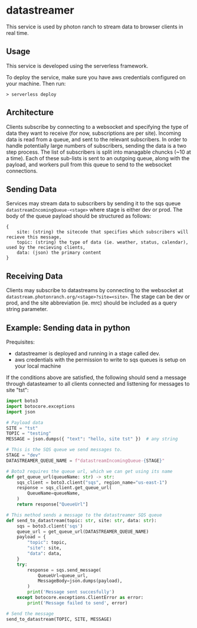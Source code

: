# datastreamer

This service is used by photon ranch to stream data to browser clients in real time. 


## Usage

This service is developed using the serverless framework. 

To deploy the service, make sure you have aws credentials configured on your machine. Then run:

`> serverless deploy`

## Architecture

Clients subscribe by connecting to a websocket and specifying the type of data they want to receive (for now, subscriptions are per site). 
Incoming data is read from a queue, and sent to the relevant subscribers.
In order to handle potentially large numbers of subscribers, sending the data is a two step process. 
The list of subscribers is split into managable chuncks (~10 at a time). Each of these sub-lists is sent to an outgoing queue, 
along with the payload, and workers pull from this queue to send to the websocket connections. 

## Sending Data

Services may stream data to subscribers by sending it to the sqs queue `datastreamIncomingQueue-<stage>` where stage is either dev or prod.
The body of the queue payload should be structured as follows: 

```
{
    site: (string) the sitecode that specifies which subscribers will recieve this message,
    topic: (string) the type of data (ie. weather, status, calendar), used by the recieving clients,
    data: (json) the primary content
}
```

## Receiving Data

Clients may subscribe to datastreams by connecting to the websocket at `datastream.photonranch.org/<stage>?site=<site>`.
The stage can be dev or prod, and the site abbreviation (ie. mrc) should be included as a query string parameter.


## Example: Sending data in python

Prequisites:

- datastreamer is deployed and running in a stage called dev.
- aws credentials with the permission to write to sqs queues is setup on your local machine

If the conditions above are satisfied, the following should send a message through datasteamer to all clients connected and listtening for messages to site "tst":

```python
import boto3
import botocore.exceptions
import json

# Payload data
SITE = "tst"
TOPIC = "testing"
MESSAGE = json.dumps({ "text": "hello, site tst" })  # any string

# This is the SQS queue we send messages to.
STAGE = "dev"
DATASTREAMER_QUEUE_NAME = f"datastreamIncomingQueue-{STAGE}"

# Boto3 requires the queue url, which we can get using its name
def get_queue_url(queueName: str) -> str:
    sqs_client = boto3.client("sqs", region_name="us-east-1")
    response = sqs_client.get_queue_url(
        QueueName=queueName,
    )
    return response["QueueUrl"]

# This method sends a message to the datastreamer SQS queue 
def send_to_datastream(topic: str, site: str, data: str):
    sqs = boto3.client('sqs')
    queue_url = get_queue_url(DATASTREAMER_QUEUE_NAME)
    payload = {
        "topic": topic,
        "site": site,
        "data": data,
    }
    try:
        response = sqs.send_message(
            QueueUrl=queue_url,
            MessageBody=json.dumps(payload),
        )
        print('Message sent succesfully')
    except botocore.exceptions.ClientError as error:
        print('Message failed to send', error)

# Send the message
send_to_datastream(TOPIC, SITE, MESSAGE)

```
